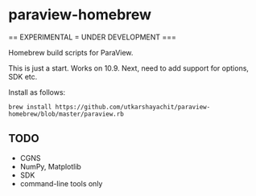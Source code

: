 paraview-homebrew
=================

== EXPERIMENTAL = UNDER DEVELOPMENT ===

Homebrew build scripts for ParaView.

This is just a start. Works on 10.9.
Next, need to add support for options, SDK etc.

Install as follows:

    brew install https://github.com/utkarshayachit/paraview-homebrew/blob/master/paraview.rb

TODO
----

* CGNS
* NumPy, Matplotlib
* SDK
* command-line tools only

